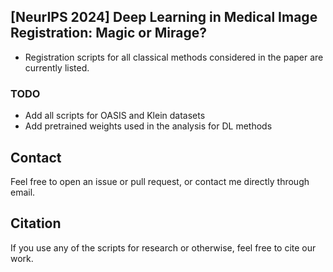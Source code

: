 ## [NeurIPS 2024] Deep Learning in Medical Image Registration: Magic or Mirage?

* Registration scripts for all classical methods considered in the paper are currently listed.

### TODO

* Add all scripts for OASIS and Klein datasets
* Add pretrained weights used in the analysis for DL methods

## Contact
Feel free to open an issue or pull request, or contact me directly through email. 

## Citation
If you use any of the scripts for research or otherwise, feel free to cite our work.
 
